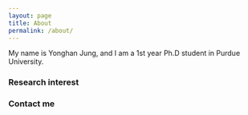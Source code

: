 ```yaml
---
layout: page
title: About
permalink: /about/
---
```


My name is Yonghan Jung, and I am a 1st year Ph.D student in Purdue University. 

### Research interest 


### Contact me
